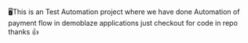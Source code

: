 🖥️This is an Test Automation project where we have done Automation of payment flow in demoblaze applications just checkout for code in repo thanks 👍
